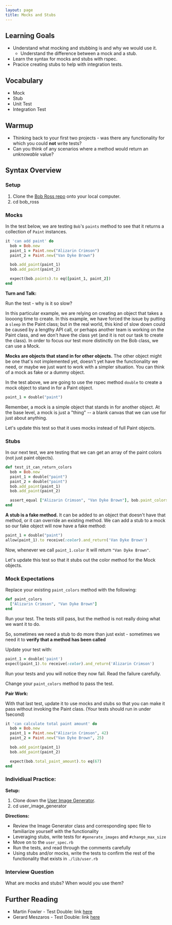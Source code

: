 ```yaml
---
layout: page
title: Mocks and Stubs
---
```


## Learning Goals

* Understand what mocking and stubbing is and why we would use it.
  * Understand the difference between a mock and a stub.
* Learn the syntax for mocks and stubs with rspec.
* Pracice creating stubs to help with integration tests.

## Vocabulary

* Mock
* Stub
* Unit Test
* Integration Test

## Warmup

* Thinking back to your first two projects - was there any functionality for which you could **not** write tests?
* Can you think of any scenarios where a method would return an _unknowable_ value?

## Syntax Overview

### Setup

1. Clone the [Bob Ross repo](https://github.com/turingschool/bob_ross_rspec) onto your local computer.
2. cd bob_ross


### Mocks

In the test below, we are testing `Bob`'s `paints` method to see that it returns a collection of `Paint` instances.

```ruby
it 'can add paint' do
  bob = Bob.new
  paint_1 = Paint.new("Alizarin Crimson")
  paint_2 = Paint.new("Van Dyke Brown")

  bob.add_paint(paint_1)
  bob.add_paint(paint_2)

  expect(bob.paints).to eq([paint_1, paint_2])
end
```

**Turn and Talk:**

Run the test - why is it so slow?

In this particular example, we are relying on creating an object that takes a loooong time to create.  In this example, we have forced the issue by putting a `sleep` in the Paint class; but in the real world, this kind of slow down could be caused by a lengthy API call, or perhaps another team is working on the Paint class, and we don't have the class yet (and it is not our task to create the class).  In order to focus our test more distinctly on the Bob class, we can use a Mock.

**Mocks are objects that stand in for other objects.** The other object might be one that's not implemented yet, doesn't yet have the functionality we need, or maybe we just want to work with a simpler situation. You can think of a mock as fake or a dummy object.

In the test above, we are going to use the rspec method `double` to create a mock object to stand in for a Paint object.

```ruby
paint_1 = double("paint")
```

Remember, a mock is a simple object that stands in for another object. At the base level, a mock is just a "thing" -- a blank canvas that we can use for just about anything.

Let's update this test so that it uses mocks instead of full Paint objects.

### Stubs

In our next test, we are testing that we can get an array of the paint colors (not just paint objects).

```ruby
def test_it_can_return_colors
  bob = Bob.new
  paint_1 = double("paint")
  paint_2 = double("paint")
  bob.add_paint(paint_1)
  bob.add_paint(paint_2)

  assert_equal ["Alizarin Crimson", "Van Dyke Brown"], bob.paint_colors
end
```

**A stub is a fake method.** It can be added to an object that doesn't have that method, or it can override an existing method. We can add a stub to a mock so our fake object will now have a fake method:

```ruby
paint_1 = double("paint")
allow(paint_1).to receive(:color).and_return('Van Dyke Brown')
```

Now, whenever we call `paint_1.color` it will return `"Van Dyke Brown"`.


Let's update this test so that it stubs out the color method for the Mock objects.

### Mock Expectations

Replace your existing `paint_colors` method with the following:

```ruby
def paint_colors
  ["Alizarin Crimson", "Van Dyke Brown"]
end
```

Run your test. The tests still pass, but the method is not really doing what we want it to do.

So, sometimes we need a stub to do more than just exist - sometimes we need it to **verify that a method has been called**

Update your test with:

```ruby
paint_1 = double('paint')
expect(paint_1).to receive(:color).and_return('Alizarin Crimson')
```

Run your tests and you will notice they now fail. Read the failure carefully.

Change your `paint_colors` method to pass the test.

**Pair Work:**

With that last test, update it to use mocks and stubs so that you can make it pass without invoking the Paint class. (Your tests should run in under 1second)

```ruby
it 'can calculate total paint amount' do
  bob = Bob.new
  paint_1 = Paint.new("Alizarin Crimson", 42)
  paint_2 = Paint.new("Van Dyke Brown", 25)

  bob.add_paint(paint_1)
  bob.add_paint(paint_2)

  expect(bob.total_paint_amount).to eq(67)
end
```

### Individiual Practice:

**Setup:**

1. Clone down the [User Image Generator](https://github.com/turingschool-examples/user_image_generator).
2. cd user_image_generator

**Directions:**

* Review the Image Generator class and corresponding spec file to familiarize yourself with the functionality
* Leveraging stubs, write tests for `#generate_images` and `#change_max_size`
* Move on to the `user_spec.rb`
* Run the tests, and read through the comments carefully
* Using stubs and/or mocks, write the tests to confirm the rest of the functionality that exists in `./lib/user.rb`

### Interview Question

What are mocks and stubs? When would you use them?

## Further Reading

- Martin Fowler - Test Double: link [here](http://www.martinfowler.com/bliki/TestDouble.html)
- Gerard Meszaros - Test Double: link [here](http://xunitpatterns.com/Test%20Double.html)
